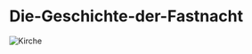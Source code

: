 # Die-Geschichte-der-Fastnacht
![Kirche](https://github.com/museum4punkt0/media_storage/blob/main/Kirche.jpg)</br>
